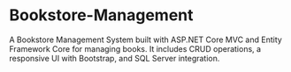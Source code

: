 # Bookstore-Management
A Bookstore Management System built with ASP.NET Core MVC and Entity Framework Core for managing books. It includes CRUD operations, a responsive UI with Bootstrap, and SQL Server integration.
